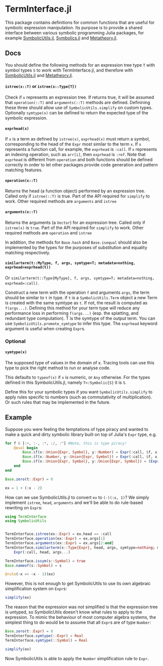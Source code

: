 # TermInterface.jl

This package contains definitions for common functions that are useful for symbolic expression manipulation.
Its purpose is to provide a shared interface between various symbolic programming Julia packages, for example 
[SymbolicUtils.jl](https://github.com/JuliaSymbolics/SymbolicUtils.jl), [Symbolics.jl](https://github.com/JuliaSymbolics/Symbolics.jl) and [Metatheory.jl](https://github.com/0x0f0f0f/Metatheory.jl).

## Docs
You should define the following methods for an expression tree type `T` with symbol types `S` to  work
with TermInterface.jl, and therefore with [SymbolicUtils.jl](https://github.com/JuliaSymbolics/SymbolicUtils.jl) 
and [Metatheory.jl](https://github.com/0x0f0f0f/Metatheory.jl).

#### `istree(x::T)` or `istree(x::Type{T})`

Check if `x` represents an expression tree. If returns true,
it will be assumed that `operation(::T)` and `arguments(::T)`
methods are defined. Definining these three should allow use
of `SymbolicUtils.simplify` on custom types. Optionally `symtype(x)` can be
defined to return the expected type of the symbolic expression.


#### `exprhead(x)`

If `x` is a term as defined by `istree(x)`, `exprhead(x)` must return a symbol,
corresponding to the head of the `Expr` most similar to the term `x`.
If `x` represents a function call, for example, the `exprhead` is `:call`.
If `x` represents an indexing operation, such as `arr[i]`, then `exprhead` is `:ref`.
Note that `exprhead` is different from `operation` and both functions should 
be defined correctly in order to let other packages provide code generation 
and pattern matching features. 

#### `operation(x::T)`

Returns the head (a function object) performed by an expression
tree. Called only if `istree(::T)` is true. Part of the API required
for `simplify` to work. Other required methods are `arguments` and `istree`

#### `arguments(x::T)`

Returns the arguments (a `Vector`) for an expression tree.
Called only if `istree(x)` is `true`. Part of the API required
for `simplify` to work. Other required methods are `operation` and `istree`

In addition, the methods for `Base.hash` and `Base.isequal` should also be implemented by the types for the purposes of substitution and equality matching respectively.

#### `similarterm(t::MyType, f, args, symtype=T; metadata=nothing, exprhead=exprhead(t))`

Or `similarterm(t::Type{MyType}, f, args, symtype=T; metadata=nothing, exprhead=:call)`.

Construct a new term with the operation `f` and arguments `args`, the term should be similar to `t` in type. if `t` is a `SymbolicUtils.Term` object a new Term is created with the same symtype as `t`. If not, the result is computed as `f(args...)`. Defining this method for your term type will reduce any performance loss in performing `f(args...)` (esp. the splatting, and redundant type computation). T is the symtype of the output term. You can use `SymbolicUtils.promote_symtype` to infer this type. The `exprhead` keyword argument is useful when creating `Expr`s.

### Optional

#### `symtype(x)`

The supposed type of values in the domain of x. Tracing tools can use this type to
pick the right method to run or analyse code.

This defaults to `typeof(x)` if `x` is numeric, or `Any` otherwise.
For the types defined in this SymbolicUtils.jl, namely `T<:Symbolic{S}` it is `S`.

Define this for your symbolic types if you want `SymbolicUtils.simplify` to apply rules
specific to numbers (such as commutativity of multiplication). Or such
rules that may be implemented in the future.

## Example

Suppose you were feeling the temptations of type piracy and wanted to make a quick and dirty
symbolic library built on top of Julia's `Expr` type, e.g.

```julia
for f ∈ [:+, :-, :*, :/, :^] #Note, this is type piracy!
    @eval begin
        Base.$f(x::Union{Expr, Symbol}, y::Number) = Expr(:call, $f, x, y)
        Base.$f(x::Number, y::Union{Expr, Symbol}) = Expr(:call, $f, x, y)
        Base.$f(x::Union{Expr, Symbol}, y::Union{Expr, Symbol}) = (Expr(:call, $f, x, y))
    end
end

Base.zero(t::Expr) = 0

ex = 1 + (:x - 2)
```


How can we use SymbolicUtils.jl to convert `ex` to `(-)(:x, 1)`? We simply implement `istree`,
`head`, `arguments` and we'll be able to do rule-based rewriting on `Expr`s:
```julia
using TermInterface
using SymbolicUtils


TermInterface.istree(ex::Expr) = ex.head == :call
TermInterface.operation(ex::Expr) = ex.args[1]
TermInterface.arguments(ex::Expr) = ex.args[2:end]
TermInterface.similarterm(x::Type{Expr}, head, args, symtype=nothing; metadata=nothing) = 
    Expr(:call, head, args...)

TermInterface.issym(s::Symbol) = true
Base.nameof(s::Symbol) = s

@rule(~x => ~x - 1)(ex)
```

However, this is not enough to get SymbolicUtils to use its own algebraic simplification system on `Expr`s:
```julia
simplify(ex)
```

The reason that the expression was not simplified is that the expression tree is untyped, so SymbolicUtils 
doesn't know what rules to apply to the expression. To mimic the behaviour of most computer algebra 
systems, the simplest thing to do would be to assume that all `Expr`s are of type `Number`:

```julia
Base.zero(t::Expr) = 0
TermInterface.symtype(::Expr) = Real
TermInterface.symtype(::Symbol) = Real

simplify(ex)
```

Now SymbolicUtils is able to apply the `Number` simplification rule to `Expr`.
